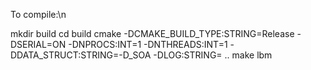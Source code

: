 To compile:\n

mkdir build
cd build
cmake -DCMAKE_BUILD_TYPE:STRING=Release -DSERIAL=ON -DNPROCS:INT=1 -DNTHREADS:INT=1 -DDATA_STRUCT:STRING=-D_SOA -DLOG:STRING= ..
make lbm